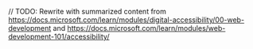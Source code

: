 // TODO: Rewrite with summarized content from https://docs.microsoft.com/learn/modules/digital-accessibility/00-web-development and https://docs.microsoft.com/learn/modules/web-development-101/accessibility/

